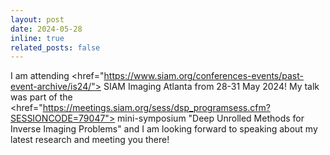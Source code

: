 ```yaml
---
layout: post
date: 2024-05-28
inline: true
related_posts: false
---
```


I am attending <href="https://www.siam.org/conferences-events/past-event-archive/is24/"> SIAM Imaging </a> Atlanta from 28-31 May 2024! My talk was part of the <href="https://meetings.siam.org/sess/dsp_programsess.cfm?SESSIONCODE=79047"> mini-symposium </a> "Deep Unrolled Methods for Inverse Imaging Problems" and I am looking forward to speaking about my latest research and meeting you there!
